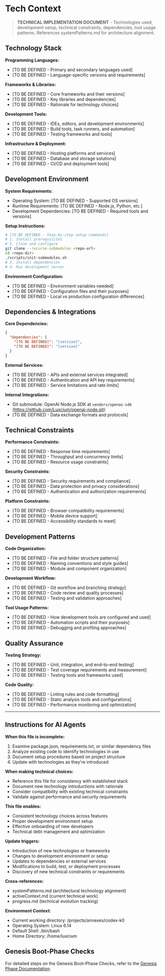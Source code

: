 # Tech Context

> **TECHNICAL IMPLEMENTATION DOCUMENT** - Technologies used, development setup, technical constraints, dependencies, tool usage patterns. References systemPatterns.md for architecture alignment.

## Technology Stack

**Programming Languages:**

- [TO BE DEFINED - Primary and secondary languages used]
- [TO BE DEFINED - Language-specific versions and requirements]

**Frameworks & Libraries:**

- [TO BE DEFINED - Core frameworks and their versions]
- [TO BE DEFINED - Key libraries and dependencies]
- [TO BE DEFINED - Rationale for technology choices]

**Development Tools:**

- [TO BE DEFINED - IDEs, editors, and development environments]
- [TO BE DEFINED - Build tools, task runners, and automation]
- [TO BE DEFINED - Testing frameworks and tools]

**Infrastructure & Deployment:**

- [TO BE DEFINED - Hosting platforms and services]
- [TO BE DEFINED - Database and storage solutions]
- [TO BE DEFINED - CI/CD and deployment tools]

## Development Environment

**System Requirements:**

- Operating System: [TO BE DEFINED - Supported OS versions]
- Runtime Requirements: [TO BE DEFINED - Node.js, Python, etc.]
- Development Dependencies: [TO BE DEFINED - Required tools and versions]

**Setup Instructions:**

```bash
# [TO BE DEFINED - Step-by-step setup commands]
# 1. Install prerequisites
# 2. Clone and configure
git clone --recurse-submodules <repo-url>
cd <repo-dir>
./scripts/init-submodules.sh
# 3. Install dependencies
# 4. Run development server
```

**Environment Configuration:**

- [TO BE DEFINED - Environment variables needed]
- [TO BE DEFINED - Configuration files and their purposes]
- [TO BE DEFINED - Local vs production configuration differences]

## Dependencies & Integrations

**Core Dependencies:**

```json
{
  "dependencies": {
    "[TO BE DEFINED]": "[version]",
    "[TO BE DEFINED]": "[version]"
  }
}
```

**External Services:**

- [TO BE DEFINED - APIs and external services integrated]
- [TO BE DEFINED - Authentication and API key requirements]
- [TO BE DEFINED - Service limitations and rate limits]

**Internal Integrations:**

- Git submodule: OpenAI Node.js SDK at `vendors/openai-sdk` (https://github.com/Luxcium/openai-node.git)
- [TO BE DEFINED - Data exchange formats and protocols]

## Technical Constraints

**Performance Constraints:**

- [TO BE DEFINED - Response time requirements]
- [TO BE DEFINED - Throughput and concurrency limits]
- [TO BE DEFINED - Resource usage constraints]

**Security Constraints:**

- [TO BE DEFINED - Security requirements and compliance]
- [TO BE DEFINED - Data protection and privacy considerations]
- [TO BE DEFINED - Authentication and authorization requirements]

**Platform Constraints:**

- [TO BE DEFINED - Browser compatibility requirements]
- [TO BE DEFINED - Mobile device support]
- [TO BE DEFINED - Accessibility standards to meet]

## Development Patterns

**Code Organization:**

- [TO BE DEFINED - File and folder structure patterns]
- [TO BE DEFINED - Naming conventions and style guides]
- [TO BE DEFINED - Module and component organization]

**Development Workflow:**

- [TO BE DEFINED - Git workflow and branching strategy]
- [TO BE DEFINED - Code review and quality processes]
- [TO BE DEFINED - Testing and validation approaches]

**Tool Usage Patterns:**

- [TO BE DEFINED - How development tools are configured and used]
- [TO BE DEFINED - Automation scripts and their purposes]
- [TO BE DEFINED - Debugging and profiling approaches]

## Quality Assurance

**Testing Strategy:**

- [TO BE DEFINED - Unit, integration, and end-to-end testing]
- [TO BE DEFINED - Test coverage requirements and measurement]
- [TO BE DEFINED - Testing tools and frameworks used]

**Code Quality:**

- [TO BE DEFINED - Linting rules and code formatting]
- [TO BE DEFINED - Static analysis tools and configurations]
- [TO BE DEFINED - Performance monitoring and optimization]

---

## Instructions for AI Agents

**When this file is incomplete:**

1. Examine package.json, requirements.txt, or similar dependency files
2. Analyze existing code to identify technologies in use
3. Document setup procedures based on project structure
4. Update with technologies as they're introduced

**When making technical choices:**

- Reference this file for consistency with established stack
- Document new technology introductions with rationale
- Consider compatibility with existing technical constraints
- Validate against performance and security requirements

**This file enables:**

- Consistent technology choices across features
- Proper development environment setup
- Effective onboarding of new developers
- Technical debt management and optimization

**Update triggers:**

- Introduction of new technologies or frameworks
- Changes to development environment or setup
- Updates to dependencies or external services
- Modifications to build, test, or deployment processes
- Discovery of new technical constraints or requirements

**Cross-references:**

- systemPatterns.md (architectural technology alignment)
- activeContext.md (current technical work)
- progress.md (technical evolution tracking)

**Environment Context:**

- Current working directory: /projects/annexes/codex-k0
- Operating System: Linux 6.14
- Default Shell: /bin/bash
- Home Directory: /home/luxcium

## Genesis Boot-Phase Checks

For detailed steps on the Genesis Boot-Phase Checks, refer to the [Genesis Phase Documentation](genesis-phase.md#genesis-boot-phase-checks).
